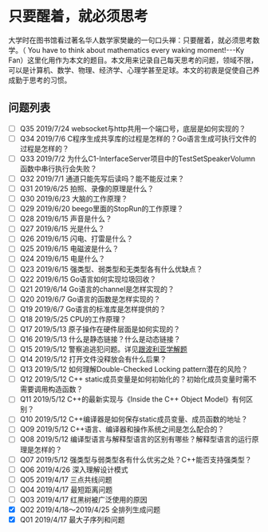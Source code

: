 # 只要醒着，就必须思考

大学时在图书馆看过著名华人数学家樊畿的一句口头禅：只要醒着，就必须思考数学。（ You have to think about mathematics every waking moment!---Ky Fan）这里化用作为本文的题目。本文用来记录自己每天思考的问题，领域不限，可以是计算机、数学、物理、经济学、心理学甚至足球。本文的初衷是促使自己养成勤于思考的习惯。

## 问题列表

- [ ] Q35 2019/7/24 websocket与http共用一个端口号，底层是如何实现的？
- [ ] Q34 2019/7/6 C程序生成共享库的过程是怎样的？Go语言生成可执行文件的过程是怎样的？
- [ ] Q33 2019/7/2  为什么C1-InterfaceServer项目中的TestSetSpeakerVolumn函数中串行执行会失败？
- [ ] Q32 2019/7/1  通道只能先写后读吗？能不能反过来？
- [ ] Q31 2019/6/25 拍照、录像的原理是什么？
- [ ] Q30 2019/6/23 大脑的工作原理？
- [ ] Q29 2019/6/20 beego里面的StopRun的工作原理？
- [ ] Q28 2019/6/15 声音是什么？
- [ ] Q27 2019/6/15 光是什么？
- [ ] Q26 2019/6/15 闪电、打雷是什么？
- [ ] Q25 2019/6/15 电磁波是什么？
- [ ] Q24 2019/6/15 电是什么？
- [ ] Q23 2019/6/15 强类型、弱类型和无类型各有什么优缺点？
- [ ] Q22 2019/6/15 Go语言如何实现垃圾回收？
- [ ] Q21 2019/6/14 Go语言的channel是怎样实现的？
- [ ] Q20 2019/6/7  Go语言的函数是怎样实现的？
- [ ] Q19 2019/6/7  Go语言的标准库是怎样提供的？
- [ ] Q18 2019/5/25 CPU的工作原理？
- [ ] Q17 2019/5/13 原子操作在硬件层面是如何实现的？
- [ ] Q16 2019/5/13 什么是静态链接？什么是动态链接？
- [ ] Q15 2019/5/12 警察追逃犯问题。详见[跟波利亚学解题](http://mindhacks.cn/2008/04/18/learning-from-polya/)
- [ ] Q14 2019/5/12 打开文件没释放会有什么后果？
- [ ] Q13 2019/5/12 如何理解Double-Checked Locking pattern潜在的风险？
- [ ] Q12 2019/5/12 C++ static成员变量是如何初始化的？初始化成员变量时需不需要调用构造函数？
- [ ] Q11 2019/5/12 C++的最新实现与《Inside the C++ Object Model》有何区别？
- [ ] Q10 2019/5/12 C++编译器是如何保存static成员变量、成员函数的地址？
- [ ] Q09 2019/5/12 C++语言、编译器和操作系统之间是怎么配合的？
- [ ] Q08 2019/5/12 编译型语言与解释型语言的区别有哪些？解释型语言的运行原理是怎样的？
- [ ] Q07 2019/5/12 强类型与弱类型各有什么优劣之处？C++能否支持强类型？
- [ ] Q06 2019/4/26 深入理解设计模式
- [ ] Q05 2019/4/17 三点共线问题
- [ ] Q04 2019/4/17 最短距离问题
- [ ] Q03 2019/4/17 红黑树被广泛使用的原因
- [x] Q02 2019/4/18～2019/4/25 全排列生成问题
- [x] Q01 2019/4/17 最大子序列和问题
